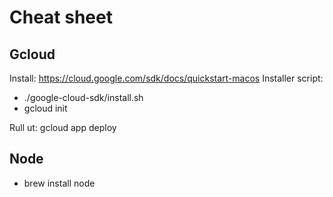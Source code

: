 
# Cheat sheet

## Gcloud
Install: https://cloud.google.com/sdk/docs/quickstart-macos
Installer script:
* ./google-cloud-sdk/install.sh 
* gcloud init

Rull ut: gcloud app deploy 

## Node
* brew install node
